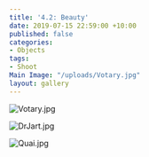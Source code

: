 ```yaml
---
title: '4.2: Beauty'
date: 2019-07-15 22:59:00 +10:00
published: false
categories:
- Objects
tags:
- Shoot
Main Image: "/uploads/Votary.jpg"
layout: gallery
---
```


![Votary.jpg](/uploads/Votary.jpg)

![DrJart.jpg](/uploads/DrJart.jpg)

![Quai.jpg](/uploads/Quai.jpg)